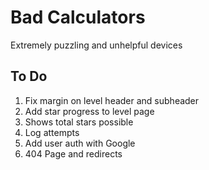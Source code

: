 # Bad Calculators

Extremely puzzling and unhelpful devices

## To Do

1. Fix margin on level header and subheader
2. Add star progress to level page
3. Shows total stars possible
4. Log attempts
5. Add user auth with Google
6. 404 Page and redirects

